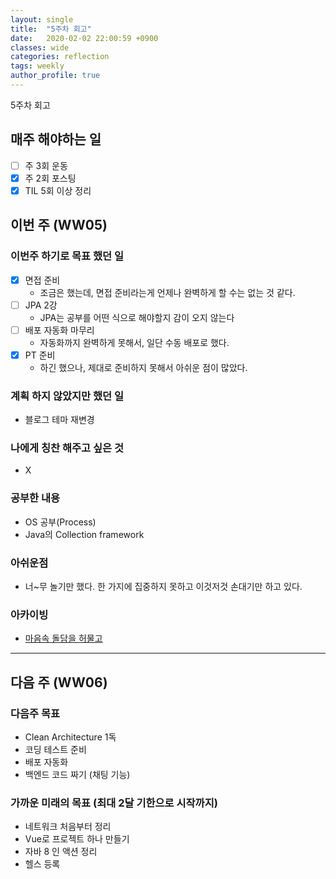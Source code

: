 ```yaml
---
layout: single
title:  "5주차 회고"
date:   2020-02-02 22:00:59 +0900
classes: wide
categories: reflection
tags: weekly
author_profile: true
---
```


5주차 회고

## 매주 해야하는 일

- [ ] 주 3회 운동
- [x] 주 2회 포스팅
- [x] TIL 5회 이상 정리

## 이번 주 (WW05)

### 이번주 하기로 목표 했던 일

- [x] 면접 준비
  - 조금은 했는데, 면접 준비라는게 언제나 완벽하게 할 수는 없는 것 같다.
- [ ] JPA 2강
  - JPA는 공부를 어떤 식으로 해야할지 감이 오지 않는다
- [ ] 배포 자동화 마무리
  - 자동화까지 완벽하게 못해서, 일단 수동 배포로 했다.
- [x] PT 준비
  - 하긴 했으나, 제대로 준비하지 못해서 아쉬운 점이 많았다.

### 계획 하지 않았지만 했던 일

- 블로그 테마 재변경

### 나에게 칭찬 해주고 싶은 것

- X

### 공부한 내용

- OS 공부(Process)
- Java의 Collection framework

### 아쉬운점

- 너~무 놀기만 했다. 한 가지에 집중하지 못하고 이것저것 손대기만 하고 있다.

### 아카이빙

- [마음속 돌담을 허물고](https://brunch.co.kr/@kozzangnim/404)

---

## 다음 주 (WW06)

### 다음주 목표

- Clean Architecture 1독
- 코딩 테스트 준비
- 배포 자동화
- 백엔드 코드 짜기 (채팅 기능)

### 가까운 미래의 목표 (최대 2달 기한으로 시작까지)

- 네트워크 처음부터 정리
- Vue로 프로젝트 하나 만들기
- 자바 8 인 액션 정리
- 헬스 등록
